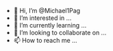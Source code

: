 - 👋 Hi, I’m @Michael1Pag
- 👀 I’m interested in ...
- 🌱 I’m currently learning ...
- 💞️ I’m looking to collaborate on ...
- 📫 How to reach me ...

<!---
Michael1Pag/Michael1Pag is a ✨ special ✨ repository because its `README.md` (this file) appears on your GitHub profile.
You can click the Preview link to take a look at your changes.
--->
